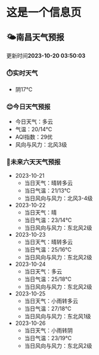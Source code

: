 # 这是一个信息页 
## 🌤️**南昌**天气预报
更新时间**2023-10-20 03:50:03**
### ⏱️实时天气
- 阴17℃
### 😊今日天气预报
- 今日天气：多云
- 气温：20/14℃
- AQI指数：29优
- 风向与风力：北风3级
### 🤩未来六天天气预报
- 2023-10-21
  - 当日天气：晴转多云
  - 当日气温：21/13℃
  - 当日风向与风力：北风3-4级
- 2023-10-22
  - 当日天气：晴
  - 当日气温：23/14℃
  - 当日风向与风力：东北风2级
- 2023-10-23
  - 当日天气：晴转多云
  - 当日气温：25/16℃
  - 当日风向与风力：东北风2级
- 2023-10-24
  - 当日天气：多云
  - 当日气温：25/18℃
  - 当日风向与风力：东北风2级
- 2023-10-25
  - 当日天气：小雨转多云
  - 当日气温：27/18℃
  - 当日风向与风力：东北风1级
- 2023-10-26
  - 当日天气：小雨转阴
  - 当日气温：23/19℃
  - 当日风向与风力：东北风2级

